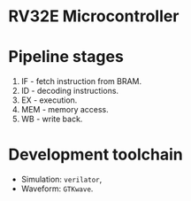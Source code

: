 # RV32E Microcontroller

# Pipeline stages
1. IF - fetch instruction from BRAM.
2. ID - decoding instructions.
3. EX - execution.
4. MEM - memory access.
5. WB - write back.

# Development toolchain
- Simulation: `verilator`,
- Waveform: `GTKwave`.
